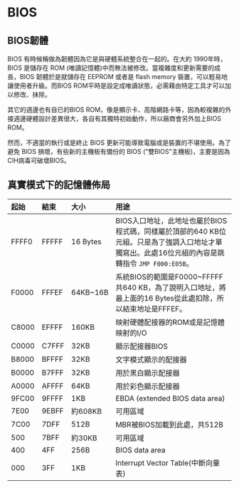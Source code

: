 # BIOS

## BIOS韌體

BIOS 有時候稱做為韌體因為它是與硬體系統整合在一起的。在大約 1990年時，BIOS 是儲存在 ROM \(唯讀記憶體\)中而無法被修改。當複雜度和更新需要的成長，BIOS 韌體於是就儲存在 EEPROM 或者是 flash memory 裝置，可以輕易地讓使用者升級。而BIOS ROM平時是設定成唯讀狀態，必需藉由特定工具才可以加以修改、抹除。

其它的週邊也有自已的BIOS ROM，像是顯示卡、高階網路卡等，因為較複雜的外接週邊硬體設計差異很大，各自有其獨特初始動作，所以廠商會另外加上BIOS ROM。

然而，不適當的執行或是終止 BIOS 更新可能導致電腦或是裝置的不堪使用。為了避免 BIOS 損壞，有些新的主機板有備份的 BIOS \("雙BIOS"主機板\)，主要是因為CIH病毒可破壞BIOS。

## 真實模式下的記憶體佈局

| 起始 | 結束 | 大小 | 用途 |
| :--- | :--- | :--- | :--- |
| FFFF0 | FFFFF | 16 Bytes | BIOS入口地址，此地址也屬於BIOS程式碼，同樣屬於頂部的640 KB位元組。只是為了強調入口地址才單獨寫出。此處16位元組的內容是跳轉指令 `JMP F000:E05B`。 |
| F0000 | FFFEF | 64KB~16B | 系統BIOS的範圍是F0000~FFFFF共640 KB，為了說明入口地址，將最上面的16 Bytes從此處扣除，所以結束地址是FFFEF。 |
| C8000 | EFFFF | 160KB | 映射硬體配接器的ROM或是記憶體映射的I/O |
| C0000 | C7FFF | 32KB | 顯示配接器BIOS |
| B8000 | BFFFF | 32KB | 文字模式顯示的配接器 |
| B0000 | B7FFF | 32KB | 用於黑白顯示配接器 |
| A0000 | AFFFF | 64KB | 用於彩色顯示配接器 |
| 9FC00 | 9FFFF | 1KB | EBDA \(extended BIOS data area\) |
| 7E00 | 9EBFF | 約608KB | 可用區域 |
| 7C00 | 7DFF | 512B | MBR被BIOS加載到此處，共512B |
| 500 | 7BFF | 約30KB | 可用區域 |
| 400 | 4FF | 256B | BIOS data area |
| 000 | 3FF | 1KB | Interrupt Vector Table\(中斷向量表\) |







